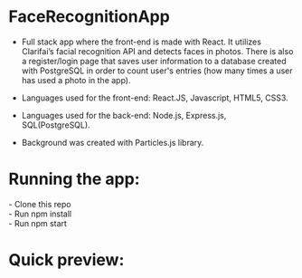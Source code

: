 # FaceRecognitionApp

- Full stack app where the front-end is made with React. It utilizes Clarifai’s facial recognition API and detects faces in photos. There is also a register/login page that saves user information to a database created with PostgreSQL in order to count user's entries (how many times a user has used a photo in the app).

- Languages used for the front-end: React.JS, Javascript, HTML5, CSS3.
- Languages used for the back-end: Node.js, Express.js, SQL(PostgreSQL).
- Background was created with Particles.js library.

# Running the app:
\- Clone this repo<br>
\- Run npm install<br>
\- Run npm start

# Quick preview:
